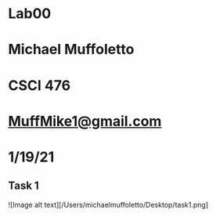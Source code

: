 # Lab00
# Michael Muffoletto
# CSCI 476
# MuffMike1@gmail.com
# 1/19/21
## Task 1
![Image alt text][/Users/michaelmuffoletto/Desktop/task1.png]
